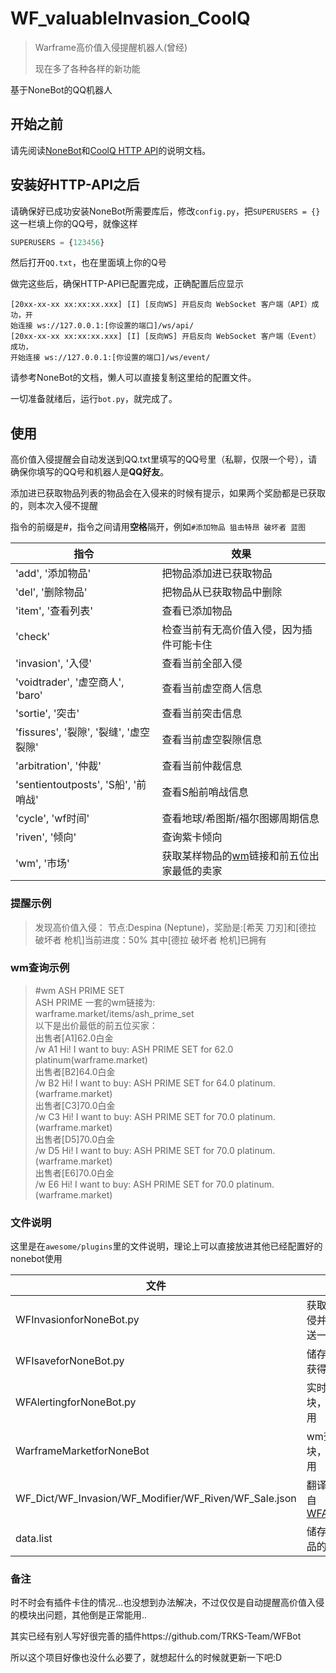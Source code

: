 # WF_valuableInvasion_CoolQ
> Warframe高价值入侵提醒机器人(曾经)
>
> 现在多了各种各样的新功能

基于NoneBot的QQ机器人

## 开始之前

请先阅读[NoneBot](https://nonebot.cqp.moe/)和[CoolQ HTTP API](https://cqhttp.cc/)的说明文档。

## 安装好HTTP-API之后

请确保好已成功安装NoneBot所需要库后，修改`config.py`，把`SUPERUSERS = {}`这一栏填上你的QQ号，就像这样

```python
SUPERUSERS = {123456}
```

然后打开`QQ.txt`，也在里面填上你的Q号

做完这些后，确保HTTP-API已配置完成，正确配置后应显示

```
[20xx-xx-xx xx:xx:xx.xxx] [I] [反向WS] 开启反向 WebSocket 客户端（API）成功，开
始连接 ws://127.0.0.1:[你设置的端口]/ws/api/
[20xx-xx-xx xx:xx:xx.xxx] [I] [反向WS] 开启反向 WebSocket 客户端（Event）成功，
开始连接 ws://127.0.0.1:[你设置的端口]/ws/event/
```

请参考NoneBot的文档，懒人可以直接复制这里给的配置文件。

一切准备就绪后，运行`bot.py`，就完成了。

## 使用

高价值入侵提醒会自动发送到QQ.txt里填写的QQ号里（私聊，仅限一个号），请确保你填写的QQ号和机器人是**QQ好友**。

添加进已获取物品列表的物品会在入侵来的时候有提示，如果两个奖励都是已获取的，则本次入侵不提醒

指令的前缀是#，指令之间请用**空格**隔开，例如`#添加物品 狙击特昂 破坏者 蓝图`  

| 指令                                   | 效果                                                         |
| -------------------------------------- | ------------------------------------------------------------ |
| 'add', '添加物品'                      | 把物品添加进已获取物品                                       |
| 'del', '删除物品'                      | 把物品从已获取物品中删除                                     |
| 'item', '查看列表'                     | 查看已添加物品                                               |
| 'check'                                | 检查当前有无高价值入侵，因为插件可能卡住                     |
| 'invasion', '入侵'                     | 查看当前全部入侵                                             |
| 'voidtrader', '虚空商人', 'baro'       | 查看当前虚空商人信息                                         |
| 'sortie', '突击'                       | 查看当前突击信息                                             |
| 'fissures', '裂隙', '裂缝', '虚空裂隙' | 查看当前虚空裂隙信息                                         |
| 'arbitration', '仲裁'                  | 查看当前仲裁信息                                             |
| 'sentientoutposts', 'S船', '前哨战'    | 查看S船前哨战信息                                            |
| 'cycle', 'wf时间'                      | 查看地球/希图斯/福尔图娜周期信息                             |
| 'riven', '倾向'                        | 查询紫卡倾向                                                 |
| 'wm', '市场'                           | 获取某样物品的[wm](warframe.market)链接和前五位出家最低的卖家 |

### 提醒示例

>发现高价值入侵：
>节点:Despina (Neptune)，奖励是:[希芙 刀刃]和[德拉 破坏者 枪机]当前进度：50%
>其中[德拉 破坏者 枪机]已拥有
>

### wm查询示例
>#wm ASH PRIME SET  
> ASH PRIME 一套的wm链接为:  
>warframe.market/items/ash_prime_set  
>以下是出价最低的前五位买家：  
>出售者[A1]62.0白金  
>/w A1 Hi! I want to buy: ASH PRIME SET for 62.0 platinum(warframe.market)  
>出售者[B2]64.0白金  
>/w B2 Hi! I want to buy: ASH PRIME SET for 64.0 platinum. (warframe.market)  
>出售者[C3]70.0白金  
>/w C3 Hi! I want to buy: ASH PRIME SET for 70.0 platinum. (warframe.market)  
>出售者[D5]70.0白金  
>/w D5 Hi! I want to buy: ASH PRIME SET for 70.0 platinum. (warframe.market)  
>出售者[E6]70.0白金  
>/w E6 Hi! I want to buy: ASH PRIME SET for 70.0 platinum. (warframe.market)   

### 文件说明

这里是在`awesome/plugins`里的文件说明，理论上可以直接放进其他已经配置好的nonebot使用  

| 文件                                                  | 说明                                                         |
| ----------------------------------------------------- | ------------------------------------------------------------ |
| WFInvasionforNoneBot.py                               | 获取高价值入侵并5分钟推送一次                                |
| WFIsaveforNoneBot.py                                  | 储存/更改已获得列表                                          |
| WFAlertingforNoneBot.py                               | 实时信息模块，可单独使用                                     |
| WarframeMarketforNoneBot                              | wm查询模块，可单独使用                                       |
| WF_Dict/WF_Invasion/WF_Modifier/WF_Riven/WF_Sale.json | 翻译文件，来自[WFA_Lexicon](https://github.com/Richasy/WFA_Lexicon) |
| data.list                                             | 储存已获得物品的文件                                         |

### 备注

时不时会有插件卡住的情况…也没想到办法解决，不过仅仅是自动提醒高价值入侵的模块出问题，其他倒是正常能用..

其实已经有别人写好很完善的插件https://github.com/TRKS-Team/WFBot  

所以这个项目好像也没什么必要了，就想起什么的时候就更新一下吧:D

